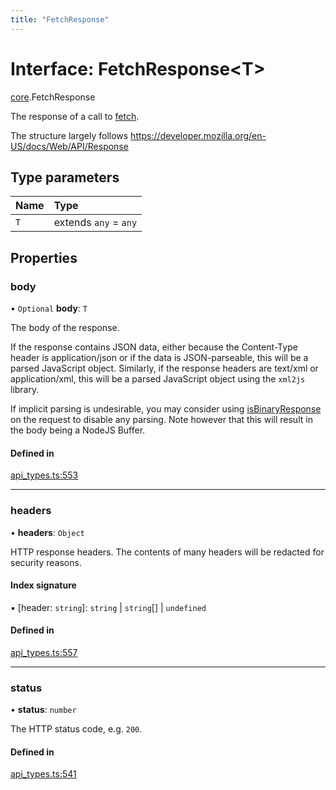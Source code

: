 ```yaml
---
title: "FetchResponse"
---
```

# Interface: FetchResponse<T\>

[core](../modules/core.md).FetchResponse

The response of a call to [fetch](core.Fetcher.md#fetch).

The structure largely follows https://developer.mozilla.org/en-US/docs/Web/API/Response

## Type parameters

| Name | Type |
| :------ | :------ |
| `T` | extends `any` = `any` |

## Properties

### body

• `Optional` **body**: `T`

The body of the response.

If the response contains JSON data, either because the Content-Type header is application/json
or if the data is JSON-parseable, this will be a parsed JavaScript object.
Similarly, if the response headers are text/xml or application/xml, this will be a parsed
JavaScript object using the `xml2js` library.

If implicit parsing is undesirable, you may consider using [isBinaryResponse](core.FetchRequest.md#isbinaryresponse) on the request
to disable any parsing. Note however that this will result in the body being a NodeJS Buffer.

#### Defined in

[api_types.ts:553](https://github.com/coda/packs-sdk/blob/main/api_types.ts#L553)

___

### headers

• **headers**: `Object`

HTTP response headers. The contents of many headers will be redacted for security reasons.

#### Index signature

▪ [header: `string`]: `string` \| `string`[] \| `undefined`

#### Defined in

[api_types.ts:557](https://github.com/coda/packs-sdk/blob/main/api_types.ts#L557)

___

### status

• **status**: `number`

The HTTP status code, e.g. `200`.

#### Defined in

[api_types.ts:541](https://github.com/coda/packs-sdk/blob/main/api_types.ts#L541)
